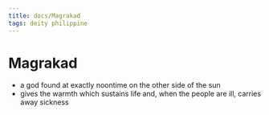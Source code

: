 ```yaml
---
title: docs/Magrakad
tags: deity philippine
---
```


# Magrakad
- a god found at exactly noontime on the other side of the sun
- gives the warmth which sustains life and, when the people are ill, carries away sickness